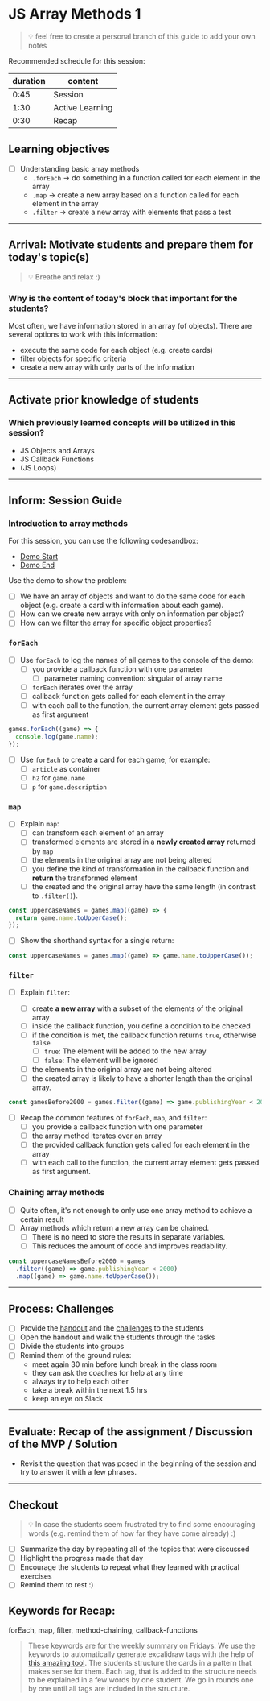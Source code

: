 # JS Array Methods 1

> 💡 feel free to create a personal branch of this guide to add your own notes

Recommended schedule for this session:

| duration | content         |
| -------- | --------------- |
| 0:45     | Session         |
| 1:30     | Active Learning |
| 0:30     | Recap           |

## Learning objectives

- [ ] Understanding basic array methods
  - `.forEach` -> do something in a function called for each element in the array
  - `.map` -> create a new array based on a function called for each element in the array
  - `.filter` -> create a new array with elements that pass a test

---

## Arrival: Motivate students and prepare them for today's topic(s)

> 💡 Breathe and relax :)

### Why is the content of today's block that important for the students?

Most often, we have information stored in an array (of objects). There are several options to work
with this information:

- execute the same code for each object (e.g. create cards)
- filter objects for specific criteria
- create a new array with only parts of the information

---

## Activate prior knowledge of students

### Which previously learned concepts will be utilized in this session?

- JS Objects and Arrays
- JS Callback Functions
- (JS Loops)

---

## Inform: Session Guide

### Introduction to array methods

For this session, you can use the following codesandbox:

- [Demo Start](https://codesandbox.io/s/github/neuefische/web-exercises/tree/main/sessions/js-array-methods-1/demo-start?file=/js/index.js)
- [Demo End](https://codesandbox.io/s/github/neuefische/web-exercises/tree/main/sessions/js-array-methods-1/demo-end?file=/js/index.js)

Use the demo to show the problem:

- [ ] We have an array of objects and want to do the same code for each object (e.g. create a card
      with information about each game).
- [ ] How can we create new arrays with only on information per object?
- [ ] How can we filter the array for specific object properties?

### `forEach`

- [ ] Use `forEach` to log the names of all games to the console of the demo:
  - [ ] you provide a callback function with one parameter
    - [ ] parameter naming convention: singular of array name
  - [ ] `forEach` iterates over the array
  - [ ] callback function gets called for each element in the array
  - [ ] with each call to the function, the current array element gets passed as first argument

```js
games.forEach((game) => {
  console.log(game.name);
});
```

- [ ] Use `forEach` to create a card for each game, for example:
  - [ ] `article` as container
  - [ ] `h2` for `game.name`
  - [ ] `p` for `game.description`

### `map`

- [ ] Explain `map`:
  - [ ] can transform each element of an array
  - [ ] transformed elements are stored in a **newly created array** returned by `map`
  - [ ] the elements in the original array are not being altered
  - [ ] you define the kind of transformation in the callback function and **return** the
        transformed element
  - [ ] the created and the original array have the same length (in contrast to `.filter()`).

```js
const uppercaseNames = games.map((game) => {
  return game.name.toUpperCase();
});
```

- [ ] Show the shorthand syntax for a single return:

```js
const uppercaseNames = games.map((game) => game.name.toUpperCase());
```

### `filter`

- [ ] Explain `filter`:

  - [ ] create **a new array** with a subset of the elements of the original array
  - [ ] inside the callback function, you define a condition to be checked
  - [ ] if the condition is met, the callback function returns `true`, otherwise `false`
    - [ ] `true`: The element will be added to the new array
    - [ ] `false`: The element will be ignored
  - [ ] the elements in the original array are not being altered
  - [ ] the created array is likely to have a shorter length than the original array.

```js
const gamesBefore2000 = games.filter((game) => game.publishingYear < 2000);
```

- [ ] Recap the common features of `forEach`, `map`, and `filter`:
  - [ ] you provide a callback function with one parameter
  - [ ] the array method iterates over an array
  - [ ] the provided callback function gets called for each element in the array
  - [ ] with each call to the function, the current array element gets passed as first argument.

### Chaining array methods

- [ ] Quite often, it's not enough to only use one array method to achieve a certain result
- [ ] Array methods which return a new array can be chained.
  - [ ] There is no need to store the results in separate variables.
  - [ ] This reduces the amount of code and improves readability.

```js
const uppercaseNamesBefore2000 = games
  .filter((game) => game.publishingYear < 2000)
  .map((game) => game.name.toUpperCase());
```

---

## Process: Challenges

- [ ] Provide the [handout](js-array-methods.md) and the
      [challenges](challenges-js-array-methods.md) to the students
- [ ] Open the handout and walk the students through the tasks
- [ ] Divide the students into groups
- [ ] Remind them of the ground rules:
  - meet again 30 min before lunch break in the class room
  - they can ask the coaches for help at any time
  - always try to help each other
  - take a break within the next 1.5 hrs
  - keep an eye on Slack

---

## Evaluate: Recap of the assignment / Discussion of the MVP / Solution

- Revisit the question that was posed in the beginning of the session and try to answer it with a
  few phrases.

---

## Checkout

> 💡 In case the students seem frustrated try to find some encouraging words (e.g. remind them of
> how far they have come already) :)

- [ ] Summarize the day by repeating all of the topics that were discussed
- [ ] Highlight the progress made that day
- [ ] Encourage the students to repeat what they learned with practical exercises
- [ ] Remind them to rest :)

## Keywords for Recap:

forEach, map, filter, method-chaining, callback-functions

> These keywords are for the weekly summary on Fridays. We use the keywords to automatically
> generate excalidraw tags with the help of
> [this amazing tool](https://github.com/F-Kirchhoff/tag-cloud-generator). The students structure
> the cards in a pattern that makes sense for them. Each tag, that is added to the structure needs
> to be explained in a few words by one student. We go in rounds one by one until all tags are
> included in the structure.
